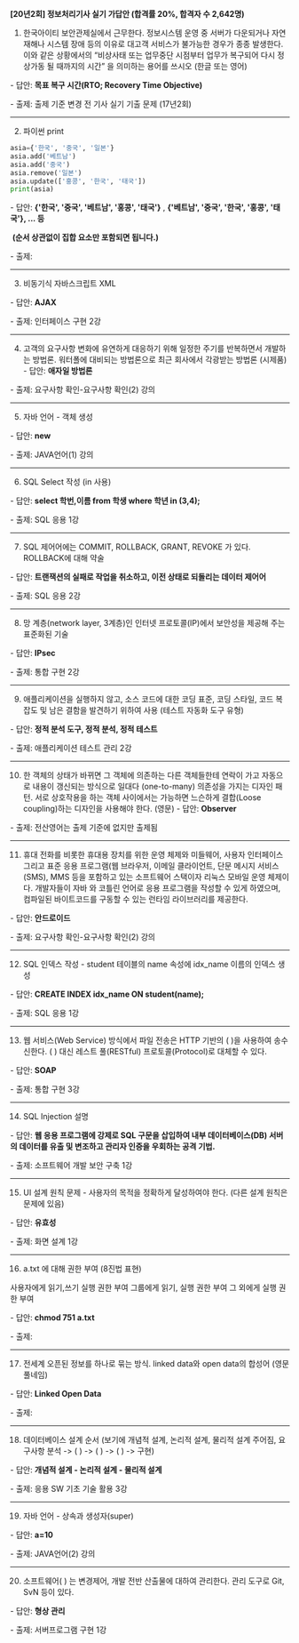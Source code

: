  **[20년2회] 정보처리기사 실기 가답안 (합격률 20%, 합격자 수 2,642명)**

1. 한국아이티 보안관제실에서 근무한다. 정보시스템 운영 중 서버가 다운되거나 자연 재해나 시스템 장애 등의 이유로 대고객 서비스가 불가능한 경우가 종종 발생한다. 이와 같은 상황에서의 “비상사태 또는 업무중단 시점부터 업무가 복구되어 다시 정상가동 될 때까지의 시간” 을 의미하는 용어를 쓰시오 (한글 또는 영어)

\- 답안: **목표 복구 시간(RTO; Recovery Time Objective)**

\- 출제: 출제 기준 변경 전 기사 실기 기출 문제 (17년2회)

---

2. 파이썬 print 

```python
asia={'한국', '중국', '일본'}
asia.add('베트남')
asia.add('중국')
asia.remove('일본')
asia.update(['홍콩', '한국', '태국'])
print(asia)
```

\- 답안: **{'한국', '중국', '베트남', '홍콩', '태국'}** , **{'베트남', '중국', '한국', '홍콩', '태국'}, ... 등**

​      **(순서 상관없이 집합 요소만 포함되면 됩니다.)** 

\- 출제:

---

3. 비동기식 자바스크립트 XML

\- 답안: **AJAX**

\- 출제: 인터페이스 구현 2강

---

4. 고객의 요구사항 변화에 유연하게 대응하기 위해 일정한 주기를 반복하면서 개발하는 방법론. 워터폴에 대비되는 방법론으로 최근 회사에서 각광받는 방법론 (시제품)
   \- 답안: **애자일 방법론**

\- 출제: 요구사항 확인-요구사항 확인(2) 강의

 ---

5. 자바 언어 - 객체 생성

\- 답안: **new**

\- 출제: JAVA언어(1) 강의

---

6. SQL Select 작성 (in 사용)

\- 답안: **select 학번,이름 from 학생 where 학년 in (3,4);**

\- 출제: SQL 응용 1강

---

7. SQL 제어어에는 COMMIT, ROLLBACK, GRANT, REVOKE 가 있다. ROLLBACK에 대해 약술

\- 답안: **트랜잭션의 실패로 작업을 취소하고, 이전 상태로 되돌리는 데이터 제어어**

\- 출제: SQL 응용 2강

---

8. 망 계층(network layer, 3계층)인 인터넷 프로토콜(IP)에서 보안성을 제공해 주는 표준화된 기술

\- 답안: **IPsec**

\- 출제: 통합 구현 2강

---

9. 애플리케이션을 실행하지 않고, 소스 코드에 대한 코딩 표준, 코딩 스타일, 코드 복잡도 및 남은 결함을 발견하기 위하여 사용 (테스트 자동화 도구 유형)

\- 답안: **정적 분석 도구, 정적 분석, 정적 테스트**

\- 출제: 애플리케이션 테스트 관리 2강

 ---

10. 한 객체의 상태가 바뀌면 그 객체에 의존하는 다른 객체들한테 연락이 가고 자동으로 내용이 갱신되는 방식으로 일대다 (one-to-many) 의존성을 가지는 디자인 패턴. 서로 상호작용을 하는 객체 사이에서는 가능하면 느슨하게 결합(Loose coupling)하는 디자인을 사용해야 한다. (영문)
    \- 답안: **Observer**

\- 출제: 전산영어는 출제 기준에 없지만 출제됨

 ---

11. 휴대 전화를 비롯한 휴대용 장치를 위한 운영 체제와 미들웨어, 사용자 인터페이스 그리고 표준 응용 프로그램(웹 브라우저, 이메일 클라이언트, 단문 메시지 서비스(SMS), MMS 등을 포함하고 있는 소프트웨어 스택이자 리눅스 모바일 운영 체제이다. 개발자들이 자바 와 코틀린 언어로 응용 프로그램을 작성할 수 있게 하였으며, 컴파일된 바이트코드를 구동할 수 있는 런타임 라이브러리를 제공한다.

\- 답안: **안드로이드**

\- 출제: 요구사항 확인-요구사항 확인(2) 강의

 ---

12. SQL 인덱스 작성 - student 테이블의 name 속성에 idx_name 이름의 인덱스 생성

\- 답안: **CREATE INDEX idx_name ON student(name);**

\- 출제: SQL 응용 1강

---

13. 웹 서비스(Web Service) 방식에서 파일 전송은 HTTP 기반의 (   )을 사용하여 송수신한다. (  ) 대신 레스트 풀(RESTful) 프로토콜(Protocol)로 대체할 수 있다.

\- 답안: **SOAP**

\- 출제: 통합 구현 3강

---

14. SQL Injection 설명

\- 답안: **웹 응용 프로그램에 강제로 SQL 구문을 삽입하여 내부 데이터베이스(DB) 서버의 데이터를 유출 및 변조하고 관리자 인증을 우회하는 공격 기법.**

\- 출제: 소프트웨어 개발 보안 구축 1강

---

15. UI 설계 원칙 문제 - 사용자의 목적을 정확하게 달성하여야 한다. (다른 설계 원칙은 문제에 있음)

\- 답안: **유효성**

\- 출제: 화면 설계 1강

---

16. a.txt 에 대해 권한 부여 (8진법 표현)

사용자에게 읽기,쓰기 실행 권한 부여
그룹에게 읽기, 실행 권한 부여
그 외에게 실행 권한 부여

\- 답안: **chmod 751 a.txt**

\- 출제:

---

17. 전세계 오픈된 정보를 하나로 묶는 방식. linked data와 open data의 합성어 (영문 풀네임)

\- 답안: **Linked Open Data**

\- 출제:

---

18. 데이터베이스 설계 순서 (보기에 개념적 설계, 논리적 설계, 물리적 설계 주어짐, 요구사항 분석 -> (  ) -> (   ) -> (    ) -> 구현)

\- 답안: **개념적 설계 - 논리적 설계 - 물리적 설계**

\- 출제: 응용 SW 기초 기술 활용 3강

---

19. 자바 언어 - 상속과 생성자(super)

\- 답안: **a=10**

\- 출제: JAVA언어(2) 강의

---

20. 소프트웨어( ) 는 변경제어, 개발 전반 산출물에 대하여 관리한다. 관리 도구로 Git, SvN 등이 있다.

\- 답안: **형상 관리**

\- 출제: 서버프로그램 구현 1강
